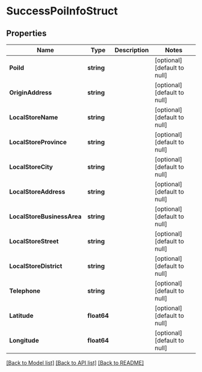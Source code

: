 # SuccessPoiInfoStruct

## Properties
Name | Type | Description | Notes
------------ | ------------- | ------------- | -------------
**PoiId** | **string** |  | [optional] [default to null]
**OriginAddress** | **string** |  | [optional] [default to null]
**LocalStoreName** | **string** |  | [optional] [default to null]
**LocalStoreProvince** | **string** |  | [optional] [default to null]
**LocalStoreCity** | **string** |  | [optional] [default to null]
**LocalStoreAddress** | **string** |  | [optional] [default to null]
**LocalStoreBusinessArea** | **string** |  | [optional] [default to null]
**LocalStoreStreet** | **string** |  | [optional] [default to null]
**LocalStoreDistrict** | **string** |  | [optional] [default to null]
**Telephone** | **string** |  | [optional] [default to null]
**Latitude** | **float64** |  | [optional] [default to null]
**Longitude** | **float64** |  | [optional] [default to null]

[[Back to Model list]](../README.md#documentation-for-models) [[Back to API list]](../README.md#documentation-for-api-endpoints) [[Back to README]](../README.md)


